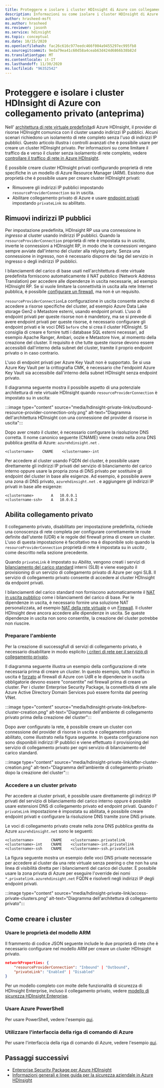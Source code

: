 ```yaml
---
title: Proteggere e isolare i cluster HDInsight di Azure con collegamento privato (anteprima)
description: Informazioni su come isolare i cluster HDInsight di Azure in una rete virtuale usando il collegamento privato di Azure.
author: hrasheed-msft
ms.author: hrasheed
ms.reviewer: jasonh
ms.service: hdinsight
ms.topic: conceptual
ms.date: 10/15/2020
ms.openlocfilehash: fac26c616c977eedc466f004a9455297ec995fb8
ms.sourcegitcommit: 9eda79ea41c60d58a4ceab63d424d6866b38b82d
ms.translationtype: MT
ms.contentlocale: it-IT
ms.lasthandoff: 11/30/2020
ms.locfileid: "96352542"
---
```

# <a name="secure-and-isolate-azure-hdinsight-clusters-with-private-link-preview"></a>Proteggere e isolare i cluster HDInsight di Azure con collegamento privato (anteprima)

Nell' [architettura di rete virtuale predefinita](./hdinsight-virtual-network-architecture.md)di Azure HDInsight, il provider di risorse HDInsight comunica con il cluster usando indirizzi IP pubblici. Alcuni scenari richiedono un isolamento di rete completo senza l'uso di indirizzi IP pubblici. Questo articolo illustra i controlli avanzati che è possibile usare per creare un cluster HDInsight privato. Per informazioni su come limitare il traffico da e verso il cluster senza isolamento di rete completo, vedere [controllare il traffico di rete in Azure HDInsight](./control-network-traffic.md).

È possibile creare cluster HDInsight privati configurando proprietà di rete specifiche in un modello di Azure Resource Manager (ARM). Esistono due proprietà che è possibile usare per creare cluster HDInsight privati:

* Rimuovere gli indirizzi IP pubblici impostando `resourceProviderConnection` su in uscita.
* Abilitare collegamento privato di Azure e usare [endpoint privati](../private-link/private-endpoint-overview.md) impostando `privateLink` su abilitato.

## <a name="remove-public-ip-addresses"></a>Rimuovi indirizzi IP pubblici

Per impostazione predefinita, HDInsight RP usa una connessione in *ingresso* al cluster usando indirizzi IP pubblici. Quando la `resourceProviderConnection` proprietà di rete è impostata su in *uscita*, inverte le connessioni a HDInsight RP, in modo che le connessioni vengano sempre avviate dall'interno del cluster alla relying party. Senza una connessione in ingresso, non è necessario disporre dei tag del servizio in ingresso o degli indirizzi IP pubblici.

I bilanciamenti del carico di base usati nell'architettura di rete virtuale predefinita forniscono automaticamente il NAT pubblico (Network Address Translation) per accedere alle dipendenze in uscita necessarie, ad esempio HDInsight RP. Se si vuole limitare la connettività in uscita alla rete Internet pubblica, è possibile [configurare un firewall](./hdinsight-restrict-outbound-traffic.md), ma non è un requisito.

`resourceProviderConnection`La configurazione in uscita consente anche di accedere a risorse specifiche del cluster, ad esempio Azure Data Lake storage Gen2 o Metastore esterni, usando endpoint privati. L'uso di endpoint privati per queste risorse non è mandetory, ma se si prevede di avere endpoint privati per queste risorse, è necessario configurare gli endpoint privati e le voci DNS `before` che si crea il cluster HDInsight. Si consiglia di creare e fornire tutti i database SQL esterni necessari, ad esempio Apache Ranger, Ambari, oozie e Metastore hive, al momento della creazione del cluster. Il requisito è che tutte queste risorse devono essere accessibili dall'interno della subnet del cluster, tramite il proprio endpoint privato o in caso contrario.

L'uso di endpoint privati per Azure Key Vault non è supportato. Se si usa Azure Key Vault per la crittografia CMK, è necessario che l'endpoint Azure Key Vault sia accessibile dall'interno della subnet HDInsight senza endpoint privato.

Il diagramma seguente mostra il possibile aspetto di una potenziale architettura di rete virtuale HDInsight quando `resourceProviderConnection` è impostato su in uscita:

:::image type="content" source="media/hdinsight-private-link/outbound-resource-provider-connection-only.png" alt-text="Diagramma dell'architettura HDInsight con una connessione del provider di risorse in uscita":::

Dopo aver creato il cluster, è necessario configurare la risoluzione DNS corretta. Il nome canonico seguente (CNAME) viene creato nella zona DNS pubblica gestita di Azure: `azurehdinsight.net` .

```dns
<clustername>    CNAME    <clustername>-int
```

Per accedere al cluster usando FQDN del cluster, è possibile usare direttamente gli indirizzi IP privati del servizio di bilanciamento del carico interno oppure usare la propria zona di DNS privato per sostituire gli endpoint del cluster in base alle esigenze. Ad esempio, è possibile avere una zona di DNS privato, `azurehdinsight.net` . e aggiungere gli indirizzi IP privati in base alle esigenze:

```dns
<clustername>        A   10.0.0.1
<clustername-ssh>    A   10.0.0.2
```

## <a name="enable-private-link"></a>Abilita collegamento privato

Il collegamento privato, disabilitato per impostazione predefinita, richiede una conoscenza di rete completa per configurare correttamente le route definite dall'utente (UDR) e le regole del firewall prima di creare un cluster. L'uso di questa impostazione è facoltativo ma è disponibile solo quando la `resourceProviderConnection` proprietà di rete è impostata su in *uscita* , come descritto nella sezione precedente.

Quando `privateLink` è impostato su *Abilita*, vengono creati i servizi di [bilanciamento del carico standard](../load-balancer/load-balancer-overview.md) interni (SLB) e viene eseguito il provisioning di un servizio di collegamento privato di Azure per ogni SLB. Il servizio di collegamento privato consente di accedere al cluster HDInsight da endpoint privati.

I bilanciamenti del carico standard non forniscono automaticamente il [NAT in uscita pubblico](../load-balancer/load-balancer-outbound-connections.md) come i bilanciamenti del carico di base. Per le dipendenze in uscita, è necessario fornire una soluzione NAT personalizzata, ad esempio [NAT della rete virtuale](../virtual-network/nat-overview.md) o un [Firewall](./hdinsight-restrict-outbound-traffic.md). Il cluster HDInsight deve ancora accedere alle dipendenze in uscita. Se queste dipendenze in uscita non sono consentite, la creazione del cluster potrebbe non riuscire.

### <a name="prepare-your-environment"></a>Preparare l'ambiente

Per la creazione di successgfull di servizi di collegamento privato, è necessario disabilitare in modo esplicito [i criteri di rete per il servizio di collegamento privato](../private-link/disable-private-link-service-network-policy.md).

Il diagramma seguente illustra un esempio della configurazione di rete necessaria prima di creare un cluster. In questo esempio, tutto il traffico in uscita è [forzato](../firewall/forced-tunneling.md) al firewall di Azure con UdR e le dipendenze in uscita obbligatorie devono essere "consentite" nel firewall prima di creare un cluster. Per i cluster Enterprise Security Package, la connettività di rete alle Azure Active Directory Domain Services può essere fornita dal peering VNet.

:::image type="content" source="media/hdinsight-private-link/before-cluster-creation.png" alt-text="Diagramma dell'ambiente di collegamento privato prima della creazione del cluster":::

Dopo aver configurato la rete, è possibile creare un cluster con connessione del provider di risorse in uscita e collegamento privato abilitato, come illustrato nella figura seguente. In questa configurazione non sono disponibili indirizzi IP pubblici e viene effettuato il provisioning del servizio di collegamento privato per ogni servizio di bilanciamento del carico standard.

:::image type="content" source="media/hdinsight-private-link/after-cluster-creation.png" alt-text="Diagramma dell'ambiente di collegamento privato dopo la creazione del cluster":::

### <a name="access-a-private-cluster"></a>Accedere a un cluster privato

Per accedere ai cluster privati, è possibile usare direttamente gli indirizzi IP privati del servizio di bilanciamento del carico interno oppure è possibile usare estensioni DNS di collegamento privato ed endpoint privati. Quando l' `privateLink` impostazione è impostata su abilitata, è possibile creare endpoint privati e configurare la risoluzione DNS tramite zone DNS private.

Le voci di collegamento privato create nella zona DNS pubblica gestita da Azure `azurehdinsight.net` sono le seguenti:

```dns
<clustername>        CNAME    <clustername>.privatelink
<clustername>-int    CNAME    <clustername>-int.privatelink
<clustername>-ssh    CNAME    <clustername>-ssh.privatelink
```

La figura seguente mostra un esempio delle voci DNS private necessarie per accedere al cluster da una rete virtuale senza peering o che non ha una linea di visibilità diretta per i bilanciamenti del carico del cluster. È possibile usare la zona privata di Azure per eseguire l'override dei nomi `*.privatelink.azurehdinsight.net` FQDN e risolverli negli indirizzi IP degli endpoint privati.

:::image type="content" source="media/hdinsight-private-link/access-private-clusters.png" alt-text="Diagramma dell'architettura di collegamento privato":::

## <a name="how-to-create-clusters"></a>Come creare i cluster
### <a name="use-arm-template-properties"></a>Usare le proprietà del modello ARM

Il frammento di codice JSON seguente include le due proprietà di rete che è necessario configurare nel modello ARM per creare un cluster HDInsight privato.

```json
networkProperties: {
    "resourceProviderConnection": "Inbound" | "Outbound",
    "privateLink": "Enabled" | "Disabled"
}
```

Per un modello completo con molte delle funzionalità di sicurezza di HDInsight Enterprise, incluso il collegamento privato, vedere [modello di sicurezza HDInsight Enterprise](https://github.com/Azure-Samples/hdinsight-enterprise-security/tree/main/ESP-HIB-PL-Template).

### <a name="use-azure-powershell"></a>Usare Azure PowerShell

Per usare PowerShell, vedere l'esempio [qui](/powershell/module/az.hdinsight/new-azhdinsightcluster?view=azps-5.1.0#example-4--create-an-azure-hdinsight-cluster-with-relay-outbound-and-private-link-feature).

### <a name="use-azure-cli"></a>Utilizzare l'interfaccia della riga di comando di Azure
Per usare l'interfaccia della riga di comando di Azure, vedere l'esempio [qui](/cli/azure/hdinsight?view=azure-cli-latest#az_hdinsight_create-examples).

## <a name="next-steps"></a>Passaggi successivi

* [Enterprise Security Package per Azure HDInsight](enterprise-security-package.md)
* [Informazioni generali e linee guida per la sicurezza aziendale in Azure HDInsight](./domain-joined/general-guidelines.md)
